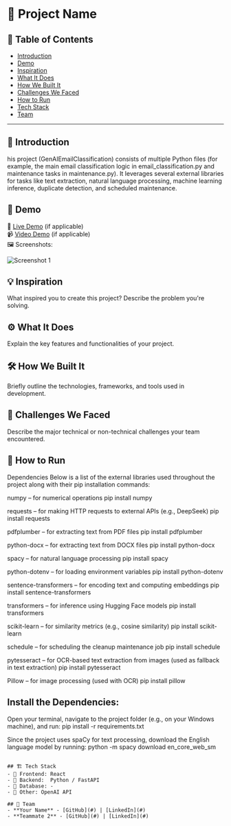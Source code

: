 # 🚀 Project Name

## 📌 Table of Contents
- [Introduction](#introduction)
- [Demo](#demo)
- [Inspiration](#inspiration)
- [What It Does](#what-it-does)
- [How We Built It](#how-we-built-it)
- [Challenges We Faced](#challenges-we-faced)
- [How to Run](#how-to-run)
- [Tech Stack](#tech-stack)
- [Team](#team)

---

## 🎯 Introduction
his project (GenAIEmailClassification) consists of multiple Python files (for example, the main email classification logic in email_classification.py and maintenance tasks in maintenance.py). It leverages several external libraries for tasks like text extraction, natural language processing, machine learning inference, duplicate detection, and scheduled maintenance.

## 🎥 Demo
🔗 [Live Demo](#) (if applicable)  
📹 [Video Demo](#) (if applicable)  
🖼️ Screenshots:

![Screenshot 1](link-to-image)

## 💡 Inspiration
What inspired you to create this project? Describe the problem you're solving.

## ⚙️ What It Does
Explain the key features and functionalities of your project.

## 🛠️ How We Built It
Briefly outline the technologies, frameworks, and tools used in development.

## 🚧 Challenges We Faced
Describe the major technical or non-technical challenges your team encountered.

## 🏃 How to Run
Dependencies
Below is a list of the external libraries used throughout the project along with their pip installation commands:

numpy – for numerical operations
pip install numpy

requests – for making HTTP requests to external APIs (e.g., DeepSeek)
pip install requests

pdfplumber – for extracting text from PDF files
pip install pdfplumber

python-docx – for extracting text from DOCX files
pip install python-docx

spacy – for natural language processing
pip install spacy

python-dotenv – for loading environment variables
pip install python-dotenv

sentence-transformers – for encoding text and computing embeddings
pip install sentence-transformers

transformers – for inference using Hugging Face models
pip install transformers

scikit-learn – for similarity metrics (e.g., cosine similarity)
pip install scikit-learn

schedule – for scheduling the cleanup maintenance job
pip install schedule

pytesseract – for OCR-based text extraction from images (used as fallback in text extraction)
pip install pytesseract

Pillow – for image processing (used with OCR)
pip install pillow


## Install the Dependencies:
Open your terminal, navigate to the project folder (e.g., on your Windows machine), and run:
pip install -r requirements.txt

Since the project uses spaCy for text processing, download the English language model by running:
python -m spacy download en_core_web_sm

   ```

## 🏗️ Tech Stack
- 🔹 Frontend: React
- 🔹 Backend:  Python / FastAPI
- 🔹 Database: -
- 🔹 Other: OpenAI API

## 👥 Team
- **Your Name** - [GitHub](#) | [LinkedIn](#)
- **Teammate 2** - [GitHub](#) | [LinkedIn](#)
